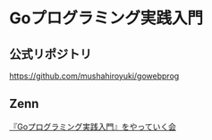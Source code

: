 # Goプログラミング実践入門

## 公式リポジトリ

https://github.com/mushahiroyuki/gowebprog

## Zenn

[『Goプログラミング実践入門』をやっていく会](https://zenn.dev/mohira/scraps/bcb009b0eb0090)
